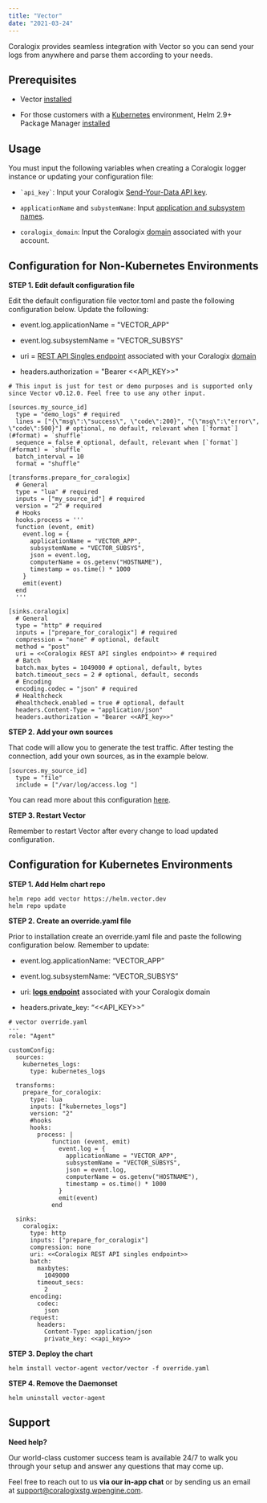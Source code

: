 ```yaml
---
title: "Vector"
date: "2021-03-24"
---
```


Coralogix provides seamless integration with Vector so you can send your logs from anywhere and parse them according to your needs.

## Prerequisites

- Vector [installed](https://vector.dev/docs/setup/installation/)

- For those customers with a [Kubernetes](https://kubernetes.io/) environment, Helm 2.9+ Package Manager [installed](https://helm.sh/)

## Usage

You must input the following variables when creating a Coralogix logger instance or updating your configuration file:

- `` `api_key` ``: Input your Coralogix [Send-Your-Data API key](https://coralogixstg.wpengine.com/docs/send-your-data-api-key/).

- `applicationName` and `subystemName`: Input [application and subsystem names](https://coralogixstg.wpengine.com/docs/application-and-subsystem-names/).

- `coralogix_domain`: Input the Coralogix [domain](https://coralogixstg.wpengine.com/docs/coralogix-domain/) associated with your account.

## Configuration for Non-Kubernetes Environments

**STEP 1. Edit default configuration file**

Edit the default configuration file vector.toml and paste the following configuration below. Update the following:

- event.log.applicationName = "VECTOR\_APP"

- event.log.subsystemName = "VECTOR\_SUBSYS"

- uri = [REST API Singles endpoint](https://coralogixstg.wpengine.com/docs/coralogix-endpoints/#coralogix-rest-api-singles) associated with your Coralogix [domain](https://coralogixstg.wpengine.com/docs/coralogix-domain/)

- headers.authorization = "Bearer <<API\_KEY>>"

```raw
# This input is just for test or demo purposes and is supported only since Vector v0.12.0. Feel free to use any other input.

[sources.my_source_id]
  type = "demo_logs" # required
  lines = ["{\"msg\":\"success\", \"code\":200}", "{\"msg\":\"error\", \"code\":500}"] # optional, no default, relevant when [`format`](#format) = `shuffle`
  sequence = false # optional, default, relevant when [`format`](#format) = `shuffle`
  batch_interval = 10
  format = "shuffle"

[transforms.prepare_for_coralogix]
  # General
  type = "lua" # required
  inputs = ["my_source_id"] # required
  version = "2" # required
  # Hooks
  hooks.process = '''
  function (event, emit)
    event.log = {
      applicationName = "VECTOR_APP",
      subsystemName = "VECTOR_SUBSYS",
      json = event.log,
      computerName = os.getenv("HOSTNAME"),
      timestamp = os.time() * 1000
    }
    emit(event)
  end
  '''

[sinks.coralogix]
  # General
  type = "http" # required
  inputs = ["prepare_for_coralogix"] # required
  compression = "none" # optional, default
  method = "post"
  uri = <<Coralogix REST API singles endpoint>> # required
  # Batch
  batch.max_bytes = 1049000 # optional, default, bytes
  batch.timeout_secs = 2 # optional, default, seconds
  # Encoding
  encoding.codec = "json" # required
  # Healthcheck
  #healthcheck.enabled = true # optional, default
  headers.Content-Type = "application/json"
  headers.authorization = "Bearer <<API_key>>"
```

**STEP 2. Add your own sources**

That code will allow you to generate the test traffic. After testing the connection, add your own sources, as in the example below.

```raw
[sources.my_source_id]
  type = "file"
  include = ["/var/log/access.log "]
```

You can read more about this configuration [here](https://vector.dev/docs/reference/configuration/).

**STEP 3. Restart Vector**

Remember to restart Vector after every change to load updated configuration.

## Configuration for Kubernetes Environments

**STEP 1. Add Helm chart repo**

```raw
helm repo add vector https://helm.vector.dev
helm repo update
```

**STEP 2. Create an override.yaml file**

Prior to installation create an override.yaml file and paste the following configuration below. Remember to update:

- event.log.applicationName: “VECTOR\_APP”

- event.log.subsystemName: “VECTOR\_SUBSYS”

- uri: **[logs endpoint](https://coralogixstg.wpengine.com/docs/coralogix-endpoints/)** associated with your Coralogix domain

- headers.private\_key: “<<API\_KEY>>”

```raw
# vector override.yaml
---
role: "Agent"

customConfig:
  sources:
    kubernetes_logs:
      type: kubernetes_logs

  transforms:
    prepare_for_coralogix:
      type: lua
      inputs: ["kubernetes_logs"]
      version: "2"
      #hooks
      hooks:
        process: |
            function (event, emit)
              event.log = {
                applicationName = "VECTOR_APP",
                subsystemName = "VECTOR_SUBSYS",
                json = event.log,
                computerName = os.getenv("HOSTNAME"),
                timestamp = os.time() * 1000
              }
              emit(event)
            end
      
  sinks:
    coralogix:
      type: http
      inputs: ["prepare_for_coralogix"]
      compression: none
      uri: <<Coralogix REST API singles endpoint>>
      batch:
        maxbytes:
          1049000
        timeout_secs:
          2
      encoding:
        codec:
          json
      request:
        headers:
          Content-Type: application/json
          private_key: <<api_key>>
```

**STEP 3. Deploy the chart**

```raw
helm install vector-agent vector/vector -f override.yaml
```

**STEP 4. Remove the Daemonset**

```raw
helm uninstall vector-agent
```

## Support

**Need help?**

Our world-class customer success team is available 24/7 to walk you through your setup and answer any questions that may come up.

Feel free to reach out to us **via our in-app chat** or by sending us an email at [support@coralogixstg.wpengine.com](mailto:support@coralogixstg.wpengine.com).
